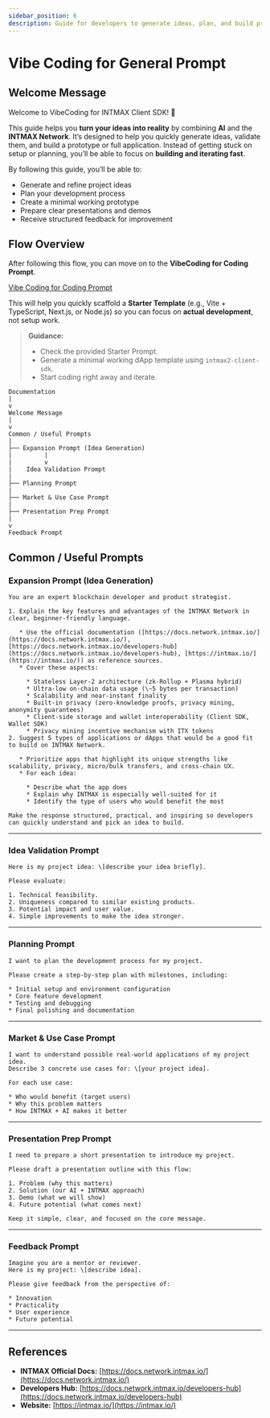 ```yaml
---
sidebar_position: 6
description: Guide for developers to generate ideas, plan, and build projects using AI and the INTMAX network. Includes prompts for idea generation, validation, planning, market analysis, presentation preparation, and feedback.
---
```


# Vibe Coding for General Prompt

## Welcome Message

Welcome to VibeCoding for INTMAX Client SDK! 🎉

This guide helps you **turn your ideas into reality** by combining **AI** and the **INTMAX Network**. It’s designed to help you quickly generate ideas, validate them, and build a prototype or full application. Instead of getting stuck on setup or planning, you’ll be able to focus on **building and iterating fast**.

By following this guide, you’ll be able to:

- Generate and refine project ideas
- Plan your development process
- Create a minimal working prototype
- Prepare clear presentations and demos
- Receive structured feedback for improvement

## Flow Overview

After following this flow, you can move on to the **VibeCoding for Coding Prompt**.

[Vibe Coding for Coding Prompt](./vibe-coding-for-coding-prompt.md)

This will help you quickly scaffold a **Starter Template** (e.g., Vite + TypeScript, Next.js, or Node.js) so you can focus on **actual development**, not setup work.

> **Guidance:**
>
> - Check the provided Starter Prompt.
> - Generate a minimal working dApp template using `intmax2-client-sdk`.
> - Start coding right away and iterate.

```
Documentation
|
v
Welcome Message
|
v
Common / Useful Prompts
|
├── Expansion Prompt (Idea Generation)
|         |
|         v
|    Idea Validation Prompt
|
├── Planning Prompt
|
├── Market & Use Case Prompt
|
├── Presentation Prep Prompt
|
v
Feedback Prompt
```

## Common / Useful Prompts

### **Expansion Prompt (Idea Generation)**

```
You are an expert blockchain developer and product strategist.

1. Explain the key features and advantages of the INTMAX Network in clear, beginner-friendly language.

   * Use the official documentation ([https://docs.network.intmax.io/](https://docs.network.intmax.io/), [https://docs.network.intmax.io/developers-hub](https://docs.network.intmax.io/developers-hub), [https://intmax.io/](https://intmax.io/)) as reference sources.
   * Cover these aspects:

     * Stateless Layer-2 architecture (zk-Rollup + Plasma hybrid)
     * Ultra-low on-chain data usage (\~5 bytes per transaction)
     * Scalability and near-instant finality
     * Built-in privacy (zero-knowledge proofs, privacy mining, anonymity guarantees)
     * Client-side storage and wallet interoperability (Client SDK, Wallet SDK)
     * Privacy mining incentive mechanism with ITX tokens
2. Suggest 5 types of applications or dApps that would be a good fit to build on INTMAX Network.

   * Prioritize apps that highlight its unique strengths like scalability, privacy, micro/bulk transfers, and cross-chain UX.
   * For each idea:

     * Describe what the app does
     * Explain why INTMAX is especially well-suited for it
     * Identify the type of users who would benefit the most

Make the response structured, practical, and inspiring so developers can quickly understand and pick an idea to build.
```

---

### **Idea Validation Prompt**

```
Here is my project idea: \[describe your idea briefly].

Please evaluate:

1. Technical feasibility.
2. Uniqueness compared to similar existing products.
3. Potential impact and user value.
4. Simple improvements to make the idea stronger.
```

---

### **Planning Prompt**

```
I want to plan the development process for my project.

Please create a step-by-step plan with milestones, including:

* Initial setup and environment configuration
* Core feature development
* Testing and debugging
* Final polishing and documentation
```

---

### **Market & Use Case Prompt**

```
I want to understand possible real-world applications of my project idea.
Describe 3 concrete use cases for: \[your project idea].

For each use case:

* Who would benefit (target users)
* Why this problem matters
* How INTMAX + AI makes it better
```

---

### **Presentation Prep Prompt**

```
I need to prepare a short presentation to introduce my project.

Please draft a presentation outline with this flow:

1. Problem (why this matters)
2. Solution (our AI + INTMAX approach)
3. Demo (what we will show)
4. Future potential (what comes next)

Keep it simple, clear, and focused on the core message.
```

---

### **Feedback Prompt**

```
Imagine you are a mentor or reviewer.
Here is my project: \[describe idea].

Please give feedback from the perspective of:

* Innovation
* Practicality
* User experience
* Future potential
```

---

## References

- **INTMAX Official Docs:** [https://docs.network.intmax.io/](https://docs.network.intmax.io/)
- **Developers Hub:** [https://docs.network.intmax.io/developers-hub](https://docs.network.intmax.io/developers-hub)
- **Website:** [https://intmax.io/](https://intmax.io/)
